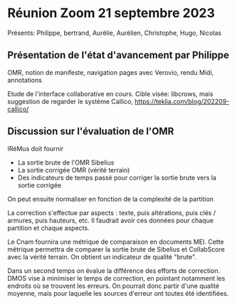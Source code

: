 # Réunion Zoom 21 septembre 2023


Présents: Philippe, bertrand, Aurélie, Aurélien, Christophe, Hugo, Nicolas

## Présentation de l'état d'avancement par Philippe 

OMR, notion de manifeste, navigation pages avec Verovio, rendu Midi, annotations

Etude de l'interface collaborative en cours. Cible visée: libcrows, mais suggestion de 
regarder le système Callico, https://teklia.com/blog/202209-callico/

## Discussion sur l'évaluation de l'OMR

IRéMus doit fournir 
  - La sortie brute de l'OMR Sibelius 
  - La sortie corrigée OMR (vérité terrain)
  - Des indicateurs de temps passé pour corriger la sortie brute vers la sortie corrigée

On peut ensuite normaliser en fonction de la complexité de la partition

La correction s'effectue par aspects : texte, puis altérations, puis clés / armures,
puis hauteurs, etc. Il faudrait avoir ces données pour chaque partition  et chaque aspects.

Le Cnam fournira une métrique de comparaison en documents MEI. Cette métrique 
permettra de comparer la sortie brute de Sibelius et CollabScore avec la vérité 
terrain. On obtient un indicateur de qualité "brute".

Dans un second temps on évalue la différence des efforts de correction. DMOS 
vise à minimiser  le temps de correction, en pointant notamment les endroits où se trouvent 
les erreurs. On pourrait donc partir d'une qualité moyenne, mais pour laquelle 
les sources d'erreur ont toutes été identifiées. 

